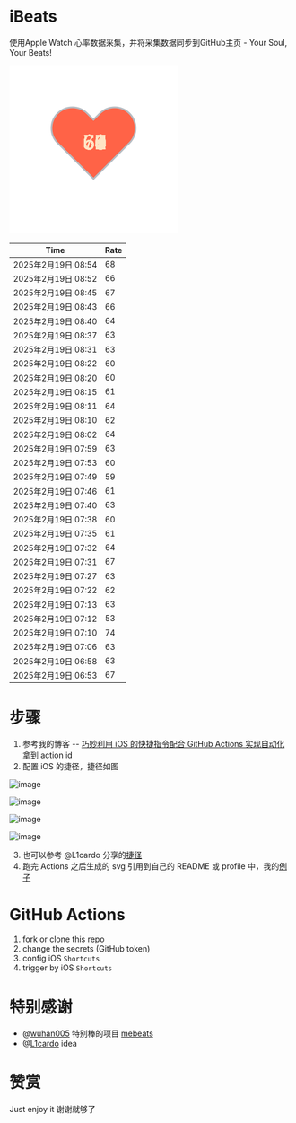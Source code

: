 # iBeats
使用Apple Watch 心率数据采集，并将采集数据同步到GitHub主页 - Your Soul, Your Beats!

![](./files/heart.svg)

<!--START_SECTION:my_heart_rate-->
| Time | Rate | 
 | ---- | ---- | 
| 2025年2月19日 08:54 | 68 |
| 2025年2月19日 08:52 | 66 |
| 2025年2月19日 08:45 | 67 |
| 2025年2月19日 08:43 | 66 |
| 2025年2月19日 08:40 | 64 |
| 2025年2月19日 08:37 | 63 |
| 2025年2月19日 08:31 | 63 |
| 2025年2月19日 08:22 | 60 |
| 2025年2月19日 08:20 | 60 |
| 2025年2月19日 08:15 | 61 |
| 2025年2月19日 08:11 | 64 |
| 2025年2月19日 08:10 | 62 |
| 2025年2月19日 08:02 | 64 |
| 2025年2月19日 07:59 | 63 |
| 2025年2月19日 07:53 | 60 |
| 2025年2月19日 07:49 | 59 |
| 2025年2月19日 07:46 | 61 |
| 2025年2月19日 07:40 | 63 |
| 2025年2月19日 07:38 | 60 |
| 2025年2月19日 07:35 | 61 |
| 2025年2月19日 07:32 | 64 |
| 2025年2月19日 07:31 | 67 |
| 2025年2月19日 07:27 | 63 |
| 2025年2月19日 07:22 | 62 |
| 2025年2月19日 07:13 | 63 |
| 2025年2月19日 07:12 | 53 |
| 2025年2月19日 07:10 | 74 |
| 2025年2月19日 07:06 | 63 |
| 2025年2月19日 06:58 | 63 |
| 2025年2月19日 06:53 | 67 |

<!--END_SECTION:my_heart_rate-->

# 步骤
1. 参考我的博客 -- [巧妙利用 iOS 的快捷指令配合 GitHub Actions 实现自动化](https://github.com/yihong0618/gitblog/issues/198) 拿到 action id
2. 配置 iOS 的捷径，捷径如图

![image](https://user-images.githubusercontent.com/15976103/122154218-0db0b480-ce97-11eb-93bb-5aec07c558dc.png)

![image](https://user-images.githubusercontent.com/15976103/122154236-186b4980-ce97-11eb-8e4b-70551a0391ae.png)

![image](https://user-images.githubusercontent.com/15976103/122154268-2d47dd00-ce97-11eb-902e-3acf292265a9.png)

![image](https://user-images.githubusercontent.com/15976103/122174055-fa144680-ceb4-11eb-9be2-3eb83cd516f7.png)

3. 也可以参考 @L1cardo 分享的[捷径](https://www.icloud.com/shortcuts/6ab6047b459c41ad822ad6b94b1c03d4)
4. 跑完 Actions 之后生成的 svg 引用到自己的 README 或 profile 中，我的[例子](https://github.com/yihong0618) 

# GitHub Actions

1. fork or clone this repo
2. change the secrets (GitHub token)
3. config iOS `Shortcuts` 
4. trigger by iOS `Shortcuts`

# 特别感谢
- @[wuhan005](https://github.com/wuhan005) 特别棒的项目 [mebeats](https://github.com/wuhan005/mebeats)
- @[L1cardo](https://github.com/L1cardo) idea

# 赞赏
Just enjoy it
谢谢就够了
